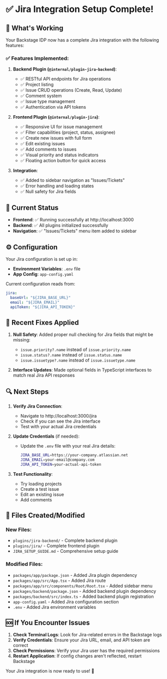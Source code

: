 # ✅ Jira Integration Setup Complete!

## 🎉 What's Working

Your Backstage IDP now has a complete Jira integration with the following features:

### ✅ Features Implemented:

1. **Backend Plugin (`@internal/plugin-jira-backend`)**:
   - ✅ RESTful API endpoints for Jira operations
   - ✅ Project listing
   - ✅ Issue CRUD operations (Create, Read, Update)
   - ✅ Comment system
   - ✅ Issue type management
   - ✅ Authentication via API tokens

2. **Frontend Plugin (`@internal/plugin-jira`)**:
   - ✅ Responsive UI for issue management
   - ✅ Filter capabilities (project, status, assignee)
   - ✅ Create new issues with full form
   - ✅ Edit existing issues
   - ✅ Add comments to issues
   - ✅ Visual priority and status indicators
   - ✅ Floating action button for quick access

3. **Integration**:
   - ✅ Added to sidebar navigation as "Issues/Tickets"
   - ✅ Error handling and loading states
   - ✅ Null safety for Jira fields

## 🔧 Current Status

- **Frontend**: ✅ Running successfully at http://localhost:3000
- **Backend**: ✅ All plugins initialized successfully
- **Navigation**: ✅ "Issues/Tickets" menu item added to sidebar

## ⚙️ Configuration

Your Jira configuration is set up in:
- **Environment Variables**: `.env` file
- **App Config**: `app-config.yaml`

Current configuration reads from:
```yaml
jira:
  baseUrl: "${JIRA_BASE_URL}"
  email: "${JIRA_EMAIL}"
  apiToken: "${JIRA_API_TOKEN}"
```

## 🚨 Recent Fixes Applied

1. **Null Safety**: Added proper null checking for Jira fields that might be missing:
   - `issue.priority?.name` instead of `issue.priority.name`
   - `issue.status?.name` instead of `issue.status.name`
   - `issue.issuetype?.name` instead of `issue.issuetype.name`

2. **Interface Updates**: Made optional fields in TypeScript interfaces to match real Jira API responses

## 🔍 Next Steps

1. **Verify Jira Connection**: 
   - Navigate to http://localhost:3000/jira
   - Check if you can see the Jira interface
   - Test with your actual Jira credentials

2. **Update Credentials** (if needed):
   - Update the `.env` file with your real Jira details:
     ```bash
     JIRA_BASE_URL=https://your-company.atlassian.net
     JIRA_EMAIL=your-email@company.com
     JIRA_API_TOKEN=your-actual-api-token
     ```

3. **Test Functionality**:
   - Try loading projects
   - Create a test issue
   - Edit an existing issue
   - Add comments

## 📝 Files Created/Modified

### New Files:
- `plugins/jira-backend/` - Complete backend plugin
- `plugins/jira/` - Complete frontend plugin
- `JIRA_SETUP_GUIDE.md` - Comprehensive setup guide

### Modified Files:
- `packages/app/package.json` - Added Jira plugin dependency
- `packages/app/src/App.tsx` - Added Jira route
- `packages/app/src/components/Root/Root.tsx` - Added sidebar menu
- `packages/backend/package.json` - Added backend plugin dependency
- `packages/backend/src/index.ts` - Added backend plugin registration
- `app-config.yaml` - Added Jira configuration section
- `.env` - Added Jira environment variables

## 🆘 If You Encounter Issues

1. **Check Terminal Logs**: Look for Jira-related errors in the Backstage logs
2. **Verify Credentials**: Ensure your Jira URL, email, and API token are correct
3. **Check Permissions**: Verify your Jira user has the required permissions
4. **Restart Application**: If config changes aren't reflected, restart Backstage

Your Jira integration is now ready to use! 🎯
